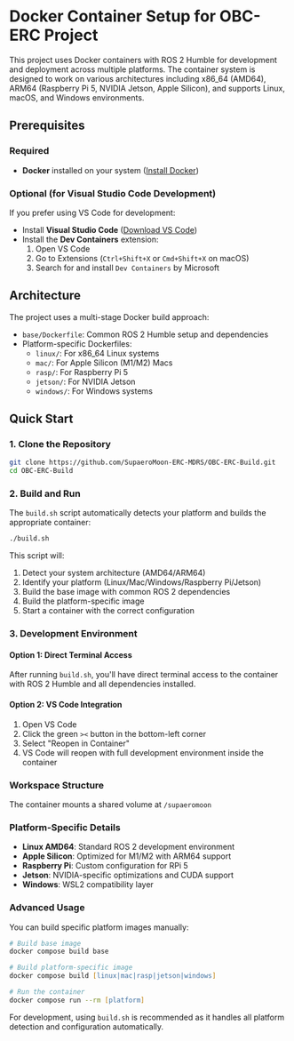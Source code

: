 # Docker Container Setup for OBC-ERC Project

This project uses Docker containers with ROS 2 Humble for development and deployment across multiple platforms. The container system is designed to work on various architectures including x86_64 (AMD64), ARM64 (Raspberry Pi 5, NVIDIA Jetson, Apple Silicon), and supports Linux, macOS, and Windows environments.

## Prerequisites

### Required
- **Docker** installed on your system ([Install Docker](https://docs.docker.com/get-docker/))

### Optional (for Visual Studio Code Development)
If you prefer using VS Code for development:
- Install **Visual Studio Code** ([Download VS Code](https://code.visualstudio.com/))
- Install the **Dev Containers** extension:
  1. Open VS Code
  2. Go to Extensions (`Ctrl+Shift+X` or `Cmd+Shift+X` on macOS)
  3. Search for and install `Dev Containers` by Microsoft

## Architecture

The project uses a multi-stage Docker build approach:
- `base/Dockerfile`: Common ROS 2 Humble setup and dependencies
- Platform-specific Dockerfiles:
  - `linux/`: For x86_64 Linux systems
  - `mac/`: For Apple Silicon (M1/M2) Macs
  - `rasp/`: For Raspberry Pi 5
  - `jetson/`: For NVIDIA Jetson
  - `windows/`: For Windows systems

## Quick Start

### 1. Clone the Repository

```zsh
git clone https://github.com/SupaeroMoon-ERC-MDRS/OBC-ERC-Build.git
cd OBC-ERC-Build
```

### 2. Build and Run

The `build.sh` script automatically detects your platform and builds the appropriate container:

```zsh
./build.sh
```

This script will:
1. Detect your system architecture (AMD64/ARM64)
2. Identify your platform (Linux/Mac/Windows/Raspberry Pi/Jetson)
3. Build the base image with common ROS 2 dependencies
4. Build the platform-specific image
5. Start a container with the correct configuration

### 3. Development Environment

#### Option 1: Direct Terminal Access
After running `build.sh`, you'll have direct terminal access to the container with ROS 2 Humble and all dependencies installed.

#### Option 2: VS Code Integration
1. Open VS Code
2. Click the green `><` button in the bottom-left corner
3. Select "Reopen in Container"
4. VS Code will reopen with full development environment inside the container

### Workspace Structure

The container mounts a shared volume at `/supaeromoon`

### Platform-Specific Details

- **Linux AMD64**: Standard ROS 2 development environment
- **Apple Silicon**: Optimized for M1/M2 with ARM64 support
- **Raspberry Pi**: Custom configuration for RPi 5
- **Jetson**: NVIDIA-specific optimizations and CUDA support
- **Windows**: WSL2 compatibility layer

### Advanced Usage

You can build specific platform images manually:

```zsh
# Build base image
docker compose build base

# Build platform-specific image
docker compose build [linux|mac|rasp|jetson|windows]

# Run the container
docker compose run --rm [platform]
```

For development, using `build.sh` is recommended as it handles all platform detection and configuration automatically.

